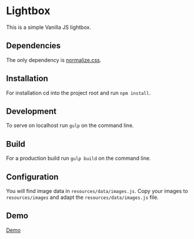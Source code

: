 # Lightbox
This is a simple Vanilla JS lightbox.

## Dependencies
The only dependency is [normalize.css](https://necolas.github.io/normalize.css).

## Installation
For installation cd into the project root and run `npm install`.

## Development
To serve on localhost run `gulp` on the command line.

## Build
For a production build run `gulp build` on the command line.

## Configuration
You will find image data in `resources/data/images.js`.
Copy your images to `resources/images` and adapt the `resources/data/images.js` file.

## Demo
[Demo](http://lightbox.mgnmrt.com)
